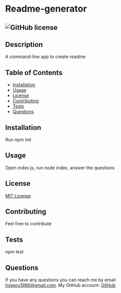 
  # Readme-generator
  ## ![GitHub license](https://img.shields.io/badge/license-MIT-blue)

  ## Description
  A command-line app to create readme

  ## Table of Contents
  - [Installation](#installation)
  - [Usage](#usage)
  - [License](#license)
  - [Contributing](#contributing)
  - [Tests](#tests)
  - [Questions](#questions)

  ## Installation
  Run npm init

  ## Usage
  Open index.js, run node index, answer the questions

  ## License
  [MIT License](https://choosealicense.com/licenses/mit/)

  ## Contributing
  Feel free to contribute

  ## Tests
  npm test

  ## Questions
  If you have any questions you can reach me by email hoperu1986@gmail.com. 
  My GitHub account: [GitHub](https://github.com/NadyaSlb)
